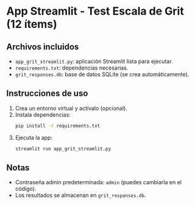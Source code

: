 
# App Streamlit - Test Escala de Grit (12 ítems)

## Archivos incluidos
- `app_grit_streamlit.py`: aplicación Streamlit lista para ejecutar.
- `requirements.txt`: dependencias necesarias.
- `grit_responses.db`: base de datos SQLite (se crea automáticamente).

## Instrucciones de uso
1. Crea un entorno virtual y actívalo (opcional).
2. Instala dependencias:
   ```bash
   pip install -r requirements.txt
   ```
3. Ejecuta la app:
   ```bash
   streamlit run app_grit_streamlit.py
   ```

## Notas
- Contraseña admin predeterminada: `admin` (puedes cambiarla en el código).
- Los resultados se almacenan en `grit_responses.db`.
